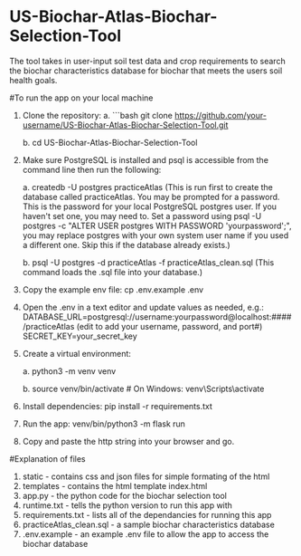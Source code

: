 # US-Biochar-Atlas-Biochar-Selection-Tool
The tool takes in user-input soil test data and crop requirements to search the biochar characteristics database for biochar that meets the users soil health goals.

#To run the app on your local machine
 1. Clone the repository:
    a. ```bash git clone https://github.com/your-username/US-Biochar-Atlas-Biochar-Selection-Tool.git

    b. cd US-Biochar-Atlas-Biochar-Selection-Tool

2. Make sure PostgreSQL is installed and psql is accessible from the command line then run the following:
 
   a. createdb -U postgres practiceAtlas (This is run first to create the database called practiceAtlas. You may be prompted for a password. This is the password for your local    PostgreSQL postgres user. If you haven't set one, you may need to. Set a password using psql -U postgres -c "ALTER USER postgres WITH PASSWORD 'yourpassword';", you may replace  postgres with your own system user name if you used a different one. Skip this if the database already exists.)
  
   b. psql -U postgres -d practiceAtlas -f practiceAtlas_clean.sql (This command loads the .sql file into your database.)

3. Copy the example env file: cp .env.example .env

4. Open the .env in a text editor and update values as needed, e.g.: DATABASE_URL=postgresql://username:yourpassword@localhost:####/practiceAtlas (edit to add your username, password, and port#) SECRET_KEY=your_secret_key

5. Create a virtual environment:

    a. python3 -m venv venv

    b. source venv/bin/activate  # On Windows: venv\Scripts\activate

6. Install dependencies: pip install -r requirements.txt

7. Run the app: venv/bin/python3 -m flask run

8. Copy and paste the http string into your browser and go.


#Explanation of files
1. static - contains css and json files for simple formating of the html
2. templates - contains the html template index.html
3. app.py - the python code for the biochar selection tool
4. runtime.txt - tells the python version to run this app with
5. requirements.txt - lists all of the dependancies for running this app
6. practiceAtlas_clean.sql - a sample biochar characteristics database
7. .env.example - an example .env file to allow the app to access the biochar database
